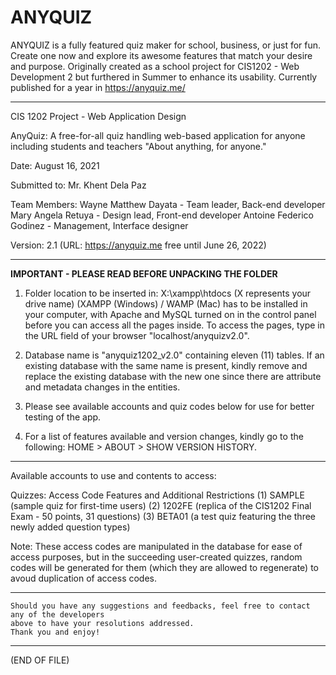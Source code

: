 # ANYQUIZ
ANYQUIZ is a fully featured quiz maker for school, business, or just for fun. Create one now and explore its awesome features that match your desire and purpose.
Originally created as a school project for CIS1202 - Web Development 2 but furthered in Summer to enhance its usability. Currently published for a year in
https://anyquiz.me/
  
  ---------------------------------------------------------------------------------

   CIS 1202 Project - Web Application Design

   AnyQuiz: A free-for-all quiz handling web-based application for anyone
            including students and teachers
            "About anything, for anyone."

   Date:          August 16, 2021

   Submitted to:  Mr. Khent Dela Paz

   Team Members:  Wayne Matthew Dayata - Team leader, Back-end developer
                  Mary Angela Retuya - Design lead, Front-end developer
                  Antoine Federico Godinez - Management, Interface designer

   Version:       2.1 (URL: https://anyquiz.me free until June 26, 2022)

  ----------------------------------------------------------------------------------

   **IMPORTANT - PLEASE READ BEFORE UNPACKING THE FOLDER**

   1. Folder location to be inserted in: X:\xampp\htdocs (X represents your drive name)
      (XAMPP (Windows) / WAMP (Mac) has to be installed in your computer, with Apache and
      MySQL turned on in the control panel before you can access all the pages inside.
      To access the pages, type in the URL field of your browser "localhost/anyquizv2.0".
   
   2. Database name is "anyquiz1202_v2.0" containing eleven (11) tables. If an existing database
      with the same name is present, kindly remove and replace the existing database with the
      new one since there are attribute and metadata changes in the entities.

   3. Please see available accounts and quiz codes below for use for better testing of the app.

   4. For a list of features available and version changes, kindly go to the following:
      HOME > ABOUT > SHOW VERSION HISTORY.

  ----------------------------------------------------------------------------------------------

   Available accounts to use and contents to access:


   Quizzes:
          Access Code      Features and Additional Restrictions
     (1)    SAMPLE      (sample quiz for first-time users)
     (2)    1202FE      (replica of the CIS1202 Final Exam - 50 points, 31 questions)
     (3)    BETA01      (a test quiz featuring the three newly added question types)
      
   Note: These access codes are manipulated in the database for ease of access purposes,
         but in the succeeding user-created quizzes, random codes will be generated for them 
         (which they are allowed to regenerate) to avoud duplication of access codes.
  
  ----------------------------------------------------------------------------------------------

    Should you have any suggestions and feedbacks, feel free to contact any of the developers 
    above to have your resolutions addressed.
    Thank you and enjoy!

  ----------------------------------------------------------------------------------------------
   (END OF FILE)
